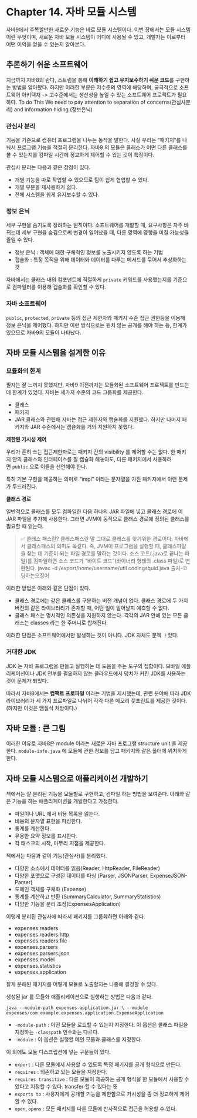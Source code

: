 # Chapter 14. 자바 모듈 시스템

자바9에서 주목할만한 새로운 기능은 바로 모듈 시스템이다. 이번 장에서는 모듈 시스템이란 무엇이며, 새로운 자바 모듈 시스템이 어디에 사용될 수 있고, 개발자는 이로부터 어떤 이익을 얻을 수 있는지 알아본다.

## **추론하기 쉬운 소프트웨어**

지금까지 자바8의 람다, 스트림을 통해 **이해하기 쉽고 유지보수하기 쉬운 코드**를 구현하는 방법을 알아봤다. 
하지만 이러한 부분은 저수준의 영역에 해당하며, 궁극적으로 소프트웨어 아키텍처 -> 고수준에서는 생산성을 높일 수 있는 소프트웨어 프로젝트가 필요하다. 
To do This We need to pay attention to separation of concerns(관심사분리) and information hiding (정보은닉)

### **관심사 분리**

기능을 기준으로 컴퓨터 프로그램을 나누는 동작을 말한다. 사실 우리는 “패키지”를 나눠서 프로그램 기능을 적절히 분리한다. 자바9 의 모듈은 클래스가 어떤 다른 클래스를 볼 수 있는지를 컴파일 시간에 정교하게 제어할 수 있는 것이 특징이다.

관심사 분리는 다음과 같은 장점이 있다.

- 개별 기능을 따로 작업할 수 있으므로 팀이 쉽게 협업할 수 있다.
- 개별 부분을 재사용하기 쉽다.
- 전체 시스템을 쉽게 유지보수할 수 있다.

### **정보 은닉**

세부 구현을 숨기도록 장려하는 원칙이다. 소프트웨어를 개발할 때, 요구사항은 자주 바뀌는데 세부 구현을 숨김으로써 변경이 일어났을 때, 다른 영역에 영향을 미칠 가능성을 줄일 수 있다.

- 정보 은닉 : 객체에 대한 구체적인 정보를 노출시키지 않도록 하는 기법
- 캡슐화 : 특정 목적을 위해 데이터와 데이터를 다루는 메서드를 묶어서 추상화하는 것

자바에서는 클래스 내의 컴포넌트에 적절하게 `private` 키워드를 사용했는지를 기준으로 컴파일러를 이용해 캡슐화를 확인할 수 있다.

### **자바 소프트웨어**

`public`, `protected`, `private` 등의 접근 제한자와 패키지 수준 접근 권한등을 이용해 정보 은닉을 제어했다. 하지만 이런 방식으로는 원치 않는 공개를 해야 하는 등, 한계가 있으므로 자바9의 모듈이 나타났다.

## **자바 모듈 시스템을 설계한 이유**

### **모듈화의 한계**

필자는 잘 느끼지 못했지만, 자바9 이전까지는 모듈화된 소프트웨어 프로젝트를 만드는데 한계가 있었다. 자바는 세가지 수준의 코드 그룹화를 제공한다.

- 클래스
- 패키지
- JAR 클래스와 관련해 자바는 접근 제한자와 캡슐화를 지원했다. 하지만 나머지 패키지와 JAR 수준에서는 캡슐화를 거의 지원하지 못했다.

**제한된 가시성 제어**

우리가 흔히 쓰는 접근제한자로는 패키지 간의 visibility 를 제어할 수는 없다. 한 패키지 안의 클래스와 인터페이스를 잘 캡슐화 해놓아도, 다른 패키지에서 사용하려면 `public` 으로 이들을 선언해야 한다.

특히 기본 구현을 제공하는 의미로 “impl” 이라는 문자열을 가진 패키지에서 이런 문제가 두드러진다.

**클래스 경로**

일반적으로 클래스를 모두 컴파일한 다음 하나의 JAR 파일에 넣고 클래스 경로에 이 JAR 파일을 추가해 사용한다. 그러면 JVM이 동적으로 클래스 경로에 정의된 클래스를 필요할 때 읽는다.

> ✅ 클래스 패스란? 클래스패스란 말 그대로 클래스를 찾기위한 경로이다. 자바에서 클래스패스의 의미도 똑같다. 즉, JVM이 프로그램을 실행할 때, 클래스파일을 찾는 데 기준이 되는 파일 경로를 말하는 것이다. 소스 코드(.java로 끝나는 파일)를 컴파일하면 소스 코드가 “바이트 코드”(바이너리 형태의 .class 파일)로 변환된다. javac -d /export/home/username/util codingsquid.java 출처-코딩하는오징어
> 

이러한 방법은 아래와 같은 단점이 있다.

- 클래스 경로에는 같은 클래스를 구분하는 버전 개념이 없다. 클래스 경로에 두 가지 버전의 같은 라이브러리가 존재할 때, 어떤 일이 일어날지 예측할 수 없다.
- 클래스 패스는 명시적인 의존성을 지원하지 않는다. 각각의 JAR 안에 있는 모든 클래스는 classes 라는 한 주머니로 합쳐진다.

이러한 단점은 소프트웨어에서만 발생하는 것이 아니다. JDK 자체도 문젝 ㅏ있다.

### **거대한 JDK**

JDK 는 자바 프로그램을 만들고 실행하는 데 도움을 주는 도구의 집합이다. 모바일 애플리케이션이나 JDK 전부를 필요하지 않는 클라우드에서 덩치가 커진 JDK를 사용하는 것이 문제가 되었다.

따라서 자바8에서는 **컴팩트 프로파일** 이라는 기법을 제시했는데, 관련 분야에 따라 JDK 라이브러리가 세 가지 프로파일로 나뉘어 각각 다른 메모리 풋프린트를 제공한 것이다. (하지만 이것은 땜질식 처방이다.)

## **자바 모듈 : 큰 그림**

이러한 이유로 자바8은 module 이라는 새로운 자바 프로그램 structure unit 을 제공한다. `module-info.java` 에 모듈에 관한 정보를 담고 패키지와 같은 폴더에 위치하게 한다.

## **자바 모듈 시스템으로 애플리케이션 개발하기**

책에서는 잘 분리된 기능을 모듈별로 구현하고, 컴파일 하는 방법을 보여준다. 아래와 같은 기능을 하는 애플리케이션을 개발한다고 가정한다.

- 파일이나 URL 에서 비용 목록을 읽는다.
- 비용의 문자열 표현을 파싱한다.
- 통계를 계산한다.
- 유용한 요약 정보를 표시한다.
- 각 태스크의 시작, 마무리 지점을 제공한다.

책에서는 다음과 같이 기능(관심사)를 분리했다.

- 다양한 소스에서 데이터를 읽음(Reader, HttpReader, FileReader)
- 다양한 포맷으로 구성된 데이터를 파싱 (Parser, JSONParser, ExpenseJSON-Parser)
- 도메인 객체를 구체화 (Expense)
- 통계를 계산하고 반환 (SummaryCalculator, SummaryStatistics)
- 다양한 기능을 분리 조정(ExpensesApplication)

이렇게 분리된 관심사에 따라서 패키지를 그룹화하면 아래와 같다.

- expenses.readers
- expenses.readers.http
- expenses.readers.file
- exoenses.parsers
- expenses.parsers.json
- expenses.model
- expenses.statistics
- expenses.application

잘게 분해된 패키지를 어떻게 모듈로 노출할지는 나중에 결정할 수 있다.

생성된 jar 를 모듈화 애플리케이션으로 실행하는 방법은 다음과 같다.

`java --module-path expenses-application.jar \
     --module expenses/com.example.expenses.application.ExpenseApplication`

- `-module-path` : 어떤 모듈을 로드할 수 있는지 지정한다. 이 옵션은 클래스 파일을 지정하는 `-classpath` 인수와는 다르다.
- `-module` : 이 옵션은 실행할 메인 모듈과 클래스를 지정한다.

이 외에도 모듈 디스크립션에 넣는 구문들이 있다.

- `export` : 다른 모듈에서 사용할 수 있도록 특정 패키지를 공개 형식으로 만든다.
- `requires` : 의존하고 있는 모듈을 지정한다.
- `requires transitive` : 다륜 모듈이 제공하는 공개 형식을 한 모듈에서 사용할 수 있다고 지정할 수 있다. transfer 할 수 있다는 뜻
- `exports to` : 사용자에게 공개할 기능을 제한함으로 가시성을 좀 더 정교하게 제어할 수 있다.
- `open`, `opens` : 모든 패키지를 다른 모듈에 반사적으로 접근을 허용할 수 있다.
